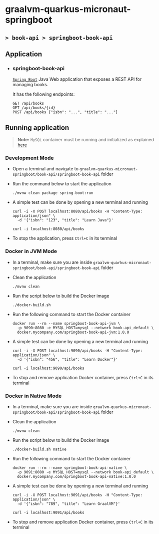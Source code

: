 # graalvm-quarkus-micronaut-springboot
## `> book-api > springboot-book-api`

## Application

- ### springboot-book-api

  [`Spring Boot`](https://docs.spring.io/spring-boot/docs/current/reference/htmlsingle/) Java Web application that exposes a REST API for managing books.

  It has the following endpoints:
  ```
  GET /api/books
  GET /api/books/{id}
  POST /api/books {"isbn": "...", "title": "..."}
  ```

## Running application

> **Note:** `MySQL` container must be running and initialized as explained [here](https://github.com/ivangfr/graalvm-quarkus-micronaut-springboot/tree/master/book-api#start-environment)

### Development Mode

- Open a terminal and navigate to `graalvm-quarkus-micronaut-springboot/book-api/springboot-book-api` folder

- Run the command below to start the application
  ```
  ./mvnw clean package spring-boot:run
  ```

- A simple test can be done by opening a new terminal and running
  ```
  curl -i -X POST localhost:8080/api/books -H "Content-Type: application/json" \
    -d '{"isbn": "123", "title": "Learn Java"}'
  
  curl -i localhost:8080/api/books
  ```

- To stop the application, press `Ctrl+C` in its terminal

### Docker in JVM Mode

- In a terminal, make sure you are inside `graalvm-quarkus-micronaut-springboot/book-api/springboot-book-api` folder

- Clean the application
  ```
  ./mvnw clean
  ```

- Run the script below to build the Docker image
  ```
  ./docker-build.sh
  ```

- Run the following command to start the Docker container
  ```
  docker run --rm --name springboot-book-api-jvm \
    -p 9090:8080 -e MYSQL_HOST=mysql --network book-api_default \
    docker.mycompany.com/springboot-book-api-jvm:1.0.0
  ```

- A simple test can be done by opening a new terminal and running
  ```
  curl -i -X POST localhost:9090/api/books -H "Content-Type: application/json" \
    -d '{"isbn": "456", "title": "Learn Docker"}'
  
  curl -i localhost:9090/api/books
  ```

- To stop and remove application Docker container, press `Ctrl+C` in its terminal

### Docker in Native Mode

- In a terminal, make sure you are inside `graalvm-quarkus-micronaut-springboot/book-api/springboot-book-api` folder

- Clean the application
  ```
  ./mvnw clean
  ```

- Run the script below to build the Docker image
  ```
  ./docker-build.sh native
  ```

- Run the following command to start the Docker container
  ```
  docker run --rm --name springboot-book-api-native \
    -p 9091:8080 -e MYSQL_HOST=mysql --network book-api_default \
    docker.mycompany.com/springboot-book-api-native:1.0.0
  ```

- A simple test can be done by opening a new terminal and running
  ```
  curl -i -X POST localhost:9091/api/books -H "Content-Type: application/json" \
    -d '{"isbn": "789", "title": "Learn GraalVM"}'
  
  curl -i localhost:9091/api/books
  ```

- To stop and remove application Docker container, press `Ctrl+C` in its terminal
